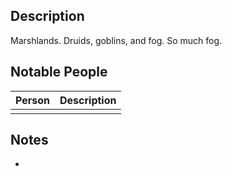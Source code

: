 ## Description
Marshlands. Druids, goblins, and fog. So much fog.

## Notable People
| Person | Description |
| ------ | ----------- |
|        |             |

## Notes
* 